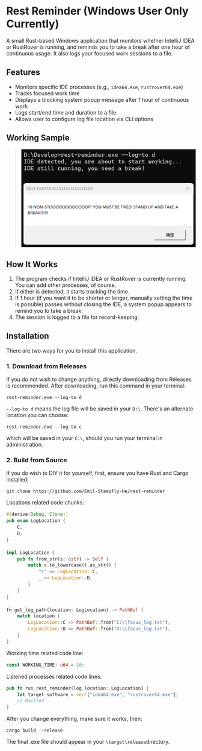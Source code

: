 # Rest Reminder (Windows User Only Currently)

A small Rust-based Windows application that monitors whether IntelliJ IDEA or RustRover is running, and reminds you to take a break after one hour of continuous usage. It also logs your focused work sessions to a file.

## Features

- Monitors specific IDE processes (e.g., `idea64.exe`, `rustrover64.exe`)
- Tracks focused work time
- Displays a blocking system popup message after 1 hour of continuous work
- Logs start/end time and duration to a file
- Allows user to configure log file location via CLI options

## Working Sample

> ![Screenshot](Screenshot.png)

## How It Works

1. The program checks if IntelliJ IDEA or RustRover is currently running. You can add other processes, of course.
2. If either is detected, it starts tracking the time.
3. If 1 hour (if you want it to be shorter or longer, manually setting the time is possible) passes without closing the IDE, a system popup appears to remind you to take a break.
4. The session is logged to a file for record-keeping.

## Installation

There are two ways for you to install this application.

### 1. Download from Releases
If you do not wish to change anything, directly downloading from Releases is recommended. After downloading, run this command
in your terminal:
```aiignore
rest-reminder.exe --log-to d
```
`--log-to d` means the log file will be saved in your `D:\`. There's an alternate location you can choose:
```aiignore
rest-reminder.exe --log-to c
```
which will be saved in your `C:\`, should you run your terminal in administration.

### 2. Build from Source
If you do wish to DIY it for yourself, first, ensure you have Rust and Cargo installed:

```aiignore
git clone https://github.com/Emil-Stampfly-He/rest-reminder
```
Locations related code chunks:
```Rust
#[derive(Debug, Clone)]
pub enum LogLocation {
    C,
    D,
}

impl LogLocation {
    pub fn from_str(s: &str) -> Self {
        match s.to_lowercase().as_str() {
            "c" => LogLocation::C,
            _ => LogLocation::D,
        }
    }
}

fn get_log_path(location: LogLocation) -> PathBuf {
    match location {
        LogLocation::C => PathBuf::from("C:\\focus_log.txt"),
        LogLocation::D => PathBuf::from("D:\\focus_log.txt"),
    }
}
```
Working time related code line:
```Rust
const WORKING_TIME: u64 = 10;
```
Listened processes related code lines:
```Rust
pub fn run_rest_reminder(log_location: LogLocation) {
    let target_software = vec!["idea64.exe", "rustrover64.exe"];
    // Omitted
}
```
After you change everything, make sure it works, then:
```aiignore
cargo build --release
```
The final .exe file should appear in your `\target\release`directory.

